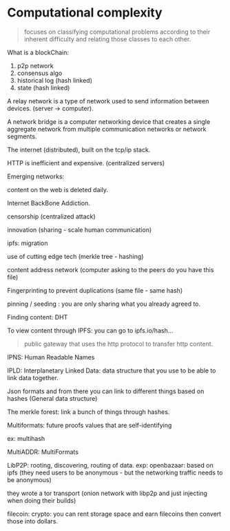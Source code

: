 # Computational complexity

> focuses on classifying computational problems according to their inherent difficulty and relating those classes to each other.




What is a blockChain:

1. p2p network
2. consensus algo
3. historical log (hash linked)
4. state (hash linked)


A relay network is a type of network used to send information between devices. (server -> computer).

A network bridge is a computer networking device that creates a single aggregate network from multiple communication networks or network segments.






The internet (distributed), built on the tcp/ip stack.

HTTP is inefficient and expensive. (centralized servers)




Emerging networks:

content on the web is deleted daily.

Internet BackBone Addiction.


censorship (centralized attack)

innovation (sharing - scale human communication)



ipfs: migration

use of cutting edge tech (merkle tree - hashing)

content address network (computer asking to the peers do you have this file)

Fingerprinting to prevent duplications (same file - same hash)

pinning / seeding : you are only sharing what you already agreed to.

Finding content: DHT 


To view content through IPFS: you can go to ipfs.io/hash...
> public gateway that uses the http protocol to transfer http content. 



IPNS: Human Readable Names


IPLD: Interplanetary Linked Data: data structure that you use to be able to link data together.

Json formats and from there you can link to different things based on hashes (General data structure)

The merkle forest: link a bunch of things through hashes.

Multiformats: future proofs values that are self-identifying 

ex: multihash

MultiADDR: MultiFormats


LibP2P: rooting, discovering, routing of data.
exp: openbazaar: based on ipfs (they need users to be anonymous - but the networking traffic needs to be anonymous)

they wrote a tor transport (onion network with libp2p and just injecting when doing their builds)

filecoin: crypto: you can rent storage space and earn filecoins then convert those into dollars.
